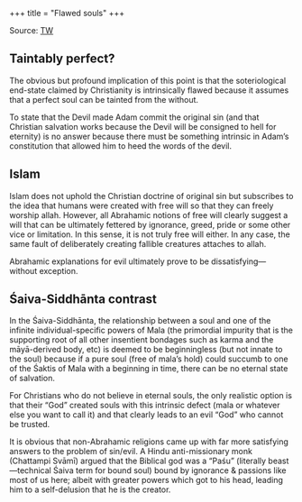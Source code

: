 +++
title = "Flawed souls"
+++

Source: [TW](https://x.com/GhorAngirasa/status/1983905179864035608)

## Taintably perfect?
The obvious but profound implication of this point is that the soteriological end-state claimed by Christianity is intrinsically flawed because it assumes that a perfect soul can be tainted from the without. 

To state that the Devil made Adam commit the original sin (and that Christian salvation works because the Devil will be consigned to hell for eternity) is no answer because there must be something intrinsic in Adam’s constitution that allowed him to heed the words of the devil. 

## Islam
Islam does not uphold the Christian doctrine of original sin but subscribes to the idea that humans were created with free will so that they can freely worship allah. However, all Abrahamic notions of free will clearly suggest a will that can be ultimately fettered by ignorance, greed, pride or some other vice or limitation. In this sense, it is not truly free will either. In any case, the same fault of deliberately creating fallible creatures attaches to allah.
 
Abrahamic explanations for evil ultimately prove to be dissatisfying—without exception.

## Śaiva-Siddhānta contrast
In the Śaiva-Siddhānta, the relationship between a soul and one of the infinite individual-specific powers of Mala (the primordial impurity that is the supporting root of all other insentient bondages such as karma and the māyā-derived body, etc) is deemed to be beginningless (but not innate to the soul) because if a pure soul (free of mala’s hold) could succumb to one of the Śaktis of Mala with a beginning in time, there can be no eternal state of salvation.

For Christians who do not believe in eternal souls, the only realistic option is that their “God” created souls with this intrinsic defect (mala or whatever else you want to call it) and that clearly leads to an evil “God” who cannot be trusted. 

It is obvious that non-Abrahamic religions came up with far more satisfying answers to the problem of sin/evil. A Hindu anti-missionary monk (Chattampi Svāmī) argued that the Biblical god was a “Paśu” (literally beast—technical Śaiva term for bound soul) bound by ignorance & passions like most of us here; albeit with greater powers which got to his head, leading him to a self-delusion that he is the creator.
